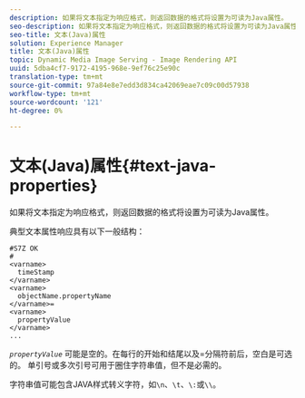 ```yaml
---
description: 如果将文本指定为响应格式，则返回数据的格式将设置为可读为Java属性。
seo-description: 如果将文本指定为响应格式，则返回数据的格式将设置为可读为Java属性。
seo-title: 文本(Java)属性
solution: Experience Manager
title: 文本(Java)属性
topic: Dynamic Media Image Serving - Image Rendering API
uuid: 5dba4cf7-9172-4195-968e-9ef76c25e90c
translation-type: tm+mt
source-git-commit: 97a84e8e7edd3d834ca42069eae7c09c00d57938
workflow-type: tm+mt
source-wordcount: '121'
ht-degree: 0%

---
```



# 文本(Java)属性{#text-java-properties}

如果将文本指定为响应格式，则返回数据的格式将设置为可读为Java属性。

典型文本属性响应具有以下一般结构：

```
#S7Z OK
#
<varname>
  timeStamp
</varname>
<varname>
  objectName.propertyName
</varname>=
<varname>
  propertyValue
</varname>
...
```

*`propertyValue`* 可能是空的。在每行的开始和结尾以及=分隔符前后，空白是可选的。 单引号或多次引号可用于圈住字符串值，但不是必需的。

字符串值可能包含JAVA样式转义字符，如`\n`、`\t`、`\:`或`\\`。
